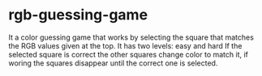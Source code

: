 # rgb-guessing-game
It a color guessing game that works by selecting the square that matches the RGB values given at the top. 
It has two levels: easy and hard
If the selected square is correct the other squares change color to match it, if woring the squares disappear until the correct one is selected.

